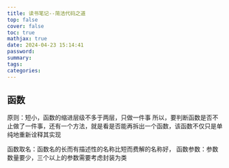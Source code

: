 ```yaml
---
title: 读书笔记--简洁代码之道
top: false
cover: false
toc: true
mathjax: true
date: 2024-04-23 15:14:41
password:
summary:
tags:
categories:
---
```


## 函数

原则：短小，函数的缩进层级不多于两层，只做一件事
所以，要判断函数是否不止做了一件事，还有一个方法，就是看是否能再拆出一个函数，该函数不仅只是单纯地重新诠释其实现

函数取名：函数名的长而有描述性的名称比短而费解的名称好，
函数参数：参数数量要少，三个以上的参数需要考虑封装为类
